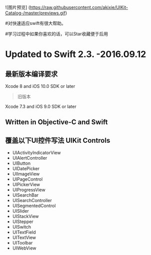
![图片预览]
(https://raw.githubusercontent.com/akixie/UIKit-Catalog-/master/previews.gif)

#对快速适应swift有很大帮助。

#学习过程中如果你喜欢的话，可以Star收藏便于后用

# Updated to Swift 2.3. -2016.09.12


## 最新版本编译要求

Xcode 8 and iOS 10.0 SDK or later

> 旧版本

Xcode 7.3 and iOS 9.0 SDK or later


## Written in Objective-C and Swift



## 覆盖以下UI控件写法 UIKit Controls 

+ UIActivityIndicatorView
+ UIAlertController
+ UIButton
+ UIDatePicker
+ UIImageView
+ UIPageControl
+ UIPickerView
+ UIProgressView
+ UISearchBar
+ UISearchController
+ UISegmentedControl
+ UISlider
+ UIStackView
+ UIStepper
+ UISwitch
+ UITextField
+ UITextView
+ UIToolbar
+ UIWebView


